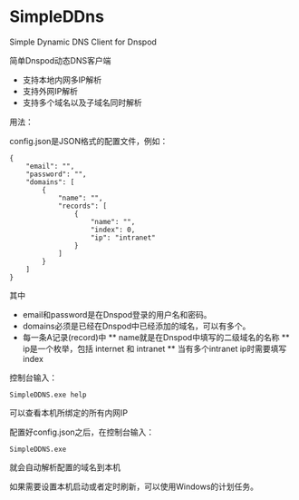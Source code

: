 SimpleDDns
==========

Simple Dynamic DNS Client for Dnspod

简单Dnspod动态DNS客户端

* 支持本地内网多IP解析
* 支持外网IP解析
* 支持多个域名以及子域名同时解析

用法：

config.json是JSON格式的配置文件，例如：

    {
        "email": "",
        "password": "",
        "domains": [
            {
                "name": "",
                "records": [
                    {
                        "name": "",
                        "index": 0,
                        "ip": "intranet"
                    }
                ]
            }
        ]
    }

其中
* email和password是在Dnspod登录的用户名和密码。
* domains必须是已经在Dnspod中已经添加的域名，可以有多个。
* 每一条A记录(record)中
** name就是在Dnspod中填写的二级域名的名称
** ip是一个枚举，包括 internet 和 intranet
** 当有多个intranet ip时需要填写index

控制台输入：

    SimpleDDNS.exe help

可以查看本机所绑定的所有内网IP


配置好config.json之后，在控制台输入：

    SimpleDDNS.exe

就会自动解析配置的域名到本机

如果需要设置本机启动或者定时刷新，可以使用Windows的计划任务。